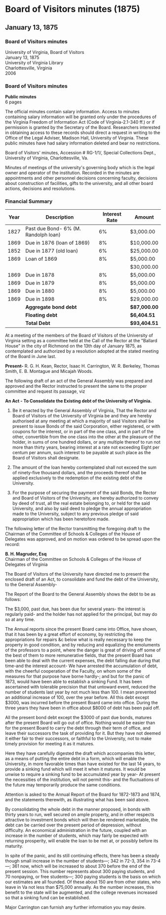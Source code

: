 <!-- llmformatted -->
# Board of Visitors minutes (1875)

## January 13, 1875

### Board of Visitors minutes

University of Virginia, Board of Visitors\
January 13, 1875\
University of Virginia Library\
Charlottesville, Virginia\
2006

### Board of Visitors minutes

**Public minutes**\
6 pages

The official minutes contain salary information. Access to minutes containing salary information will be granted only under the procedures of the Virginia Freedom of Information Act (Code of Virginia-2.1-340 ff.) or if permission is granted by the Secretary of the Board. Researchers interested in obtaining access to these records should direct a request in writing to the Office of the Legal Adviser, Madison Hall, University of Virginia. These public minutes have had salary information deleted and bear no restrictions.

Board of Visitors' minutes, Accession # RG-1/1/, Special Collections Dept., University of Virginia, Charlottesville, Va.

Minutes of meetings of the university's governing body which is the legal owner and operator of the institution. Recorded in the minutes are appointments and other personnel decisions concerning faculty, decisions about construction of facilities, gifts to the university, and all other board actions, decisions and resolutions.

### Financial Summary

| Year | Description                       | Interest Rate | Amount      |
|------|-----------------------------------|---------------|-------------|
| 1827 | Past due Bond- 6% (M. Randolph loan) | 6%            | $3,000.00   |
| 1869 | Due in 1876 (loan of 1869)       | 8%            | $10,000.00  |
| 1852 | Due in 1877 (old loan)           | 6%            | $25,000.00  |
| 1869 | Loan of 1869                     | 8%            | $5,000.00   |
|      |                                   |               | $30,000.00  |
| 1869 | Due in 1878                      | 8%            | $5,000.00   |
| 1869 | Due in 1879                      | 8%            | $5,000.00   |
| 1869 | Due in 1880                      | 8%            | $5,000.00   |
| 1869 | Due in 1898                      | 8%            | $29,000.00  |
|      | **Aggregate bond debt**          |               | **$87,000.00** |
|      | **Floating debt**                |               | **$6,404.51** |
|      | **Total Debt**                   |               | **$93,404.51** |

At a meeting of the members of the Board of Visitors of the University of Virginia setting as a committee held at the Call of the Rector at the "Ballard House" in the city of Richmond on the 13th day of January 1875, as contemplated and authorized by a resolution adopted at the stated meeting of the Board in June last.

**Present-** R. G. H. Kean, Rector, Isaac H. Carrington, W. R. Berkeley, Thomas Smith, E. B. Montague and Micajah Woods.

The following draft of an act of the General Assembly was prepared and approved and the Rector instructed to present the same to the proper committee and request its passage, viz

**An Act - To Consolidate the Existing debt of the University of Virginia.**

1. Be it enacted by the General Assembly of Virginia, That the Rector and Board of Visitors of the University of Virginia be and they are hereby authorised at any meeting at which a majority of said Visitors shall be present to issue Bonds of the said Corporation, either registered, or with coupons for the interest, or in part of the one class, and in part of the other, convertible from the one class into the other at the pleasure of the holder, in sums of one hundred dollars, or any multiple thereof to run not more than thirty years, bearing interest at a rate not exceeding Eight per centum per annum, such interest to be payable at such place as the Board of Visitors shall designate.

2. The amount of the loan hereby contemplated shall not exceed the sum of ninety-five thousand dollars, and the proceeds thereof shall be applied exclusively to the redemption of the existing debt of the University.

3. For the purpose of securing the payment of the said Bonds, the Rector and Board of Visitors of the University, are hereby authorized to convey by deed of trust, all the real estate belonging to, or held for the said University, and also by said deed to pledge the annual appropriation made to the University, subject to any previous pledge of said appropriation which has been heretofore made.

The following letter of the Rector transmitting the foregoing draft to the Chairman of the Committee of Schools & Colleges of the House of Delegates was approved, and on motion was ordered to be spread upon the record:

**B. H. Magruder, Esq**\
Chairman of the Committee on Schools & Colleges of the House of Delegates of Virginia

The Board of Visitors of the University have directed me to present the enclosed draft of an Act, to consolidate and fund the debt of the University, to the General Assembly-

The Report of the Board to the General Assembly shows the debt to be as follows:

The $3,000, past due, has been due for several years- the interest is regularly paid- and the holder has not applied for the principal, but may do so at any time.

The Annual reports since the present Board came into Office, have shown, that it has been by a great effort of economy, by restricting the appropriations for repairs \&c below what is really necessary to keep the property in good condition, and by reducing and equalizing the emoluments of the professors to a point, where the danger is great of driving off some of the best of them to more remunerative fields, that the present Board has been able to deal with the current expenses, the debt falling due during that time-and the interest account- We have arrested the accumulation of debt, with the cheerful cooperation of the Faculty, on whom some of the measures for that purpose have borne hardly-; and but for the panic of 1873, would have been able to establish a sinking Fund. It has been ascertained with tolerable precision that that untoward event, reduced the number of students last year by not much less than 100. I mean prevented an additional increase of 100, over the year before. All this debt except $3000, was incurred before the present Board came into office. During the three years they have been in office about $8000 of debt has been paid off.

All the present bond debt except the $3000 of past due bonds, matures after the present Board will go out of office. Nothing would be easier than for the present Board to carry the debt through their term of office, and leave their successors the task of providing for it. But they have not deemed it either fair to their successors, or faithful to the University, not to make timely provision for meeting it as it matures.

Here they have carefully digested the draft which accompanies this letter, as a means of putting the entire debt in a form, which will enable the University, in more favorable times than have existed for the last 14 years, to provide a sinking fund which will meet it when it matures. It would be unwise to require a sinking fund to be accumulated year by year- At present the necessities of the institution, will not permit this- and the fluctuations of the future may temporarily produce the same conditions.

Attention is asked to the Annual Report of the Board for 1872-1873 and 1874, and the statements therewith, as illustrating what has been said above.

By consolidating the whole debt in the manner proposed, in bonds with thirty years to run, well secured on ample property, and in other respects attractive to investment bonds which will then be rendered marketable, the debt can be carried over the present period of depression, without difficulty. An economical administration in the future, coupled with an increase in the number of students, which may fairly be expected with returning prosperity, will enable the loan to be met at, or possibly before its maturity.

In spite of the panic, and its still continuing effects, there has been a steady though small increase in the number of students—; 342 in 72-3, 354 in 73-4—; 361 now, which will be increased to about 370 before the end of the present session. This number represents about 300 paying students, and 70 nonpaying, or free students—; 300 paying students is the basis on which our estimates are all founded. Of these about 150 are from other states, who leave in Va not less than $75,000 annually. As the number increases, this benefit to the state will be augmented, and the college revenues increased so that a sinking fund can be established.

Major Carrington can furnish any further information you may desire.
